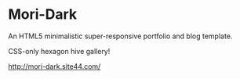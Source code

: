 Mori-Dark
=========

An HTML5 minimalistic super-responsive portfolio and blog template.

CSS-only hexagon hive gallery!

http://mori-dark.site44.com/
